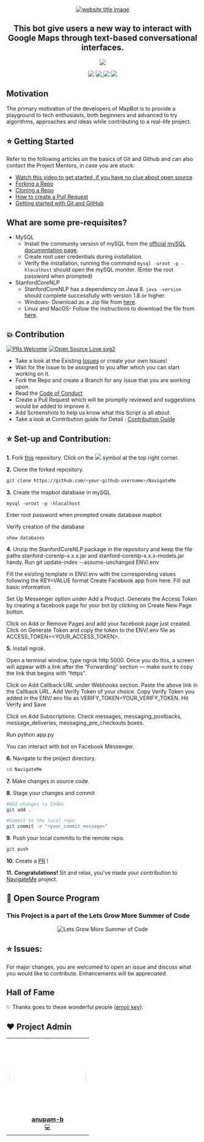 <p align="center">
  <a href="#"><img src="https://capsule-render.vercel.app/api?type=rect&color=009ACD&height=100&section=header&text=Navigate-Me&fontSize=60%&fontColor=ffffff" alt="website title image"></a>
  <h2 align="center">This bot give users a new way to interact with Google Maps through text-based conversational interfaces.</h2>
</p>


<p align="center">
  <a href = "https://www.python.org/"><img src="https://img.shields.io/badge/language-Python-blue?style=for-the-badge"></a>
 </p>

 <p align="center">
<a href="https://github.com/anupam-b/NavigateMe/stargazers"><img src="https://img.shields.io/github/stars/anupam-b/NavigateMe?style=for-the-badge"></a>
<a href="https://github.com/anupam-b/NavigateMe/network/members"><img src="https://img.shields.io/github/forks/anupam-b/NavigateMe?style=for-the-badge"> </a>
<a href="https://github.com/anupam-b/NavigateMe/issues"><img src="https://img.shields.io/github/issues-raw/anupam-b/NavigateMe?style=for-the-badge"></a>
<a href="https://github.com/anupam-b/NavigateMe/pulls"><img src="https://img.shields.io/github/issues-pr-raw/anupam-b/NavigateMe?style=for-the-badge"></a>
</p>


##  Motivation
</p>The primary motivation of the developers of MapBot is to provide a playground to tech enthusiasts, both beginners and advanced to try algorithms, approaches and ideas while contributing to a real-life project.</p>

## ⭐ Getting Started

Refer to the following articles on the basics of Git and Github and can also contact the Project Mentors, in case you are stuck:

- [Watch this video to get started, if you have no clue about open source](https://youtu.be/SL5KKdmvJ1U)
- [Forking a Repo](https://help.github.com/en/github/getting-started-with-github/fork-a-repo)
- [Cloning a Repo](https://help.github.com/en/desktop/contributing-to-projects/creating-a-pull-request)
- [How to create a Pull Request](https://opensource.com/article/19/7/create-pull-request-github)
- [Getting started with Git and GitHub](https://towardsdatascience.com/getting-started-with-git-and-github-6fcd0f2d4ac6)

## What are some pre-requisites?

- MySQL
  - Install the community version of mySQL from the [official mySQL documentation page](https://dev.mysql.com/doc/mysql-installation-excerpt/5.7/en/).
  - Create root user credentials during installation.
  - Verify the installation, running the command  `mysql -uroot -p -hlocalhost` should open the mySQL monitor. (Enter the root password when prompted)
- StanfordCoreNLP
  - StanfordCoreNLP has a dependency on Java 8. `java -version` should complete successfully with version 1.8 or higher.
  - Windows- Download as a .zip file from [here](https://stanfordnlp.github.io/CoreNLP/download.html).  
  - Linux and MacOS- Follow the instructions to download the file from [here](https://stanfordnlp.github.io/CoreNLP/download.html).


## 💥 Contribution

[![PRs Welcome](https://img.shields.io/badge/PRs-welcome-brightgreen.svg?style=flat-square)](http://makeapullrequest.com)
[![Open Source Love svg2](https://badges.frapsoft.com/os/v2/open-source.svg?v=103)](https://github.com/ellerbrock/open-source-badges/)

- Take a look at the Existing [Issues](https://github.com/anupam-b/NavigateMe/issues) or create your own Issues!
- Wait for the Issue to be assigned to you after which you can start working on it.
- Fork the Repo and create a Branch for any Issue that you are working upon.
- Read the [Code of Conduct](https://github.com/anupam-b/NavigateMe/blob/main/CODE_OF_CONDUCT.md)
- Create a Pull Request which will be promptly reviewed and suggestions would be added to improve it.
- Add Screenshots to help us know what this Script is all about.
- Take a look at Contribution guide for Detail : [Contribution Guide](https://github.com/anupam-b/NavigateMe/blob/main/CONTRIBUTION.md)


## ⭐ Set-up and Contribution:
**1.** Fork [this](https://github.com/anupam-b/NavigateMe) repository.
Click on the <a href="https://github.com/anupam-b/NavigateMe/"><img src="https://img.icons8.com/ios/24/000000/code-fork.png"></a> symbol at the top right corner.

**2.** Clone the forked repository.

```bash
git clone https://github.com/<your-github-username>/NavigateMe
```

**3.** Create the mapbot database in mySQL
```
mysql -uroot -p -hlocalhost
```
Enter root password when prompted create database mapbot

Verify creation of the database 
```
show databases
```

**4.** Unzip the StanfordCoreNLP package in the repository and keep the file paths stanford-corenlp-x.x.x.jar and stanford-corenlp-x.x.x-models.jar handy. Run git update-index --assume-unchanged ENV/.env

Fill the existing template in ENV/.env with the corresponding values following the KEY=VALUE format
Create Facebook app from here. Fill out basic information.

Set Up Messenger option under Add a Product.
Generate the Access Token by creating a facebook page for your bot by clicking on Create New Page button.

Click on Add or Remove Pages and add your facebook page just created.
Click on Generate Token and copy the token to the ENV/.env file as ACCESS_TOKEN=<YOUR_ACCESS_TOKEN>.

**5.** Install ngrok.

Open a terminal window, type ngrok http 5000. Once you do this, a screen will appear with a link after the “Forwarding” section — make sure to copy the link that begins with “https”.

Click on Add Callback URL under Webhooks section. Paste the above link in the Callback URL. Add Verify Token of your choice. Copy Verify Token you added in the ENV/.env file as VERIFY_TOKEN=YOUR_VERIFY_TOKEN. Hit Verify and Save

Click on Add Subscriptions. Check messages, messaging_postbacks, message_deliveries, messaging_pre_checkouts boxes.

Run python app.py

You can interact with bot on Facebook Messenger.


**6.** Navigate to the project directory.

```bash
cd NavigateMe
```

**7.** Make changes in source code.

**8.** Stage your changes and commit

```bash
#Add changes to Index
git add .

#Commit to the local repo
git commit -m "<your_commit_message>"
```

**9.** Push your local commits to the remote repo.

```bash
git push
```

**10.** Create a [PR](https://help.github.com/en/github/collaborating-with-issues-and-pull-requests/creating-a-pull-request) !

**11.** **Congratulations!** Sit and relax, you've made your contribution to [NavigateMe](https://github.com/anupam-b/NavigateMe/) project.


## 📢  Open Source Program

### This Project is a part of the Lets Grow More Summer of Code

<p align="center">
<img src="https://user-images.githubusercontent.com/60106112/121303829-28c07900-c919-11eb-8cf2-afd39b5c54ab.png" alt="Lets Grow More Summer of Code">
</p>

## ⭐ Issues:
For major changes, you are welcomed to open an issue and discuss what you would like to contribute. Enhancements will be appreciated.


## Hall of Fame

✨ Thanks goes to these wonderful people ([emoji key](https://allcontributors.org/docs/en/emoji-key)):

<!-- ALL-CONTRIBUTORS-LIST:START - Do not remove or modify this section -->

## ❤️ Project Admin
<table>
    <tr>
        <td align="center">
            <a href="https://github.com/anupam-b">
            <img src="https://avatars.githubusercontent.com/u/66070470?s=400&u=790ee821274e85b1e152f2a0c348df46b2977a9e&v=4" width="200px;" alt="" style="border-radius:50%"/>                 <br />
            <b>anupam-b</b>
            </a><br />
            <a title="Coding">💻</a>
        </td>
    </tr>
 </table>